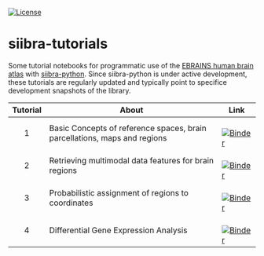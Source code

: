 [![License](https://img.shields.io/badge/License-Apache%202.0-blue.svg)](https://opensource.org/licenses/Apache-2.0)

# siibra-tutorials

Some tutorial notebooks for programmatic use of the [EBRAINS human brain atlas](https://ebrains.eu/service/human-brain-atlas) with [siibra-python](https://github.com/FZJ-INM1-BDA/siibra-python).
Since siibra-python is under active development, these tutorials are regularly updated and typically point to specifice development snapshots of the library.

Tutorial | About | Link
:---: | --- | ---
1 | Basic Concepts of reference spaces, brain parcellations, maps and regions | [![Binder](https://mybinder.org/badge_logo.svg)](https://mybinder.org/v2/gh/FZJ-INM1-BDA/siibra-tutorials/HEAD?filepath=01-BasicConcepts.ipynb)
2 | Retrieving multimodal data features for brain regions | [![Binder](https://mybinder.org/badge_logo.svg)](https://mybinder.org/v2/gh/FZJ-INM1-BDA/siibra-tutorials/HEAD?filepath=02-DataFeatures.ipynb)
3 | Probabilistic assignment of regions to coordinates | [![Binder](https://mybinder.org/badge_logo.svg)](https://mybinder.org/v2/gh/FZJ-INM1-BDA/siibra-tutorials/HEAD?filepath=03-ProbabilisticAssignment.ipynb)
4 | Differential Gene Expression Analysis | [![Binder](https://mybinder.org/badge_logo.svg)](https://mybinder.org/v2/gh/FZJ-INM1-BDA/siibra-tutorials/HEAD?filepath=04-DifferentialGeneExpressions.ipynb)
